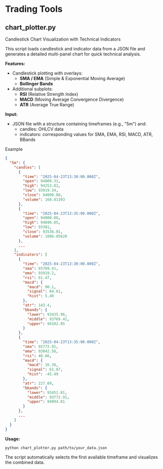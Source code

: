 # Trading Tools

## chart_plotter.py 

Candlestick Chart Visualization with Technical Indicators

This script loads candlestick and indicator data from a JSON file and generates a detailed multi-panel chart for quick technical analysis.

**Features:**

* Candlestick plotting with overlays:
  * **SMA / EMA** (Simple & Exponential Moving Average)
  * **Bollinger Bands**
* Additional subplots:
  * **RSI** (Relative Strength Index)
  * **MACD** (Moving Average Convergence Divergence)
  * **ATR** (Average True Range)

**Input:**

* JSON file with a structure containing timeframes (e.g., "5m") and:
  * candles: OHLCV data
  * indicators: corresponding values for SMA, EMA, RSI, MACD, ATR, BBands

Example

```json
{
  "5m": {
    "candles": [
      {
        "time": "2025-04-23T13:30:00.000Z",
        "open": 94009.31,
        "high": 94253.82,
        "low": 93919.34,
        "close": 94000.08,
        "volume": 168.81393
      },
      {
        "time": "2025-04-23T13:35:00.000Z",
        "open": 94000.08,
        "high": 94696.05,
        "low": 93381,
        "close": 93536.01,
        "volume": 1086.05628
      },
      ...
    ],
    "indicators": [
      {
        "time": "2025-04-23T13:30:00.000Z",
        "sma": 93769.41,
        "ema": 93919.2,
        "rsi": 61.47,
        "macd": {
          "macd": 90.1,
          "signal": 84.61,
          "hist": 5.49
        },
        "atr": 143.4,
        "bbands": {
          "lower": 93435.96,
          "middle": 93769.41,
          "upper": 94102.85
        }
      },
      {
        "time": "2025-04-23T13:35:00.000Z",
        "sma": 93772.91,
        "ema": 93842.56,
        "rsi": 40.66,
        "macd": {
          "macd": 16.38,
          "signal": 61.87,
          "hist": -45.49
        },
        "atr": 227.09,
        "bbands": {
          "lower": 93451.01,
          "middle": 93772.91,
          "upper": 94094.81
        }
      },
      ...
    ]
  }
}
```

**Usage:**

```
python chart_plotter.py path/to/your_data.json
```

The script automatically selects the first available timeframe and visualizes the combined data.
